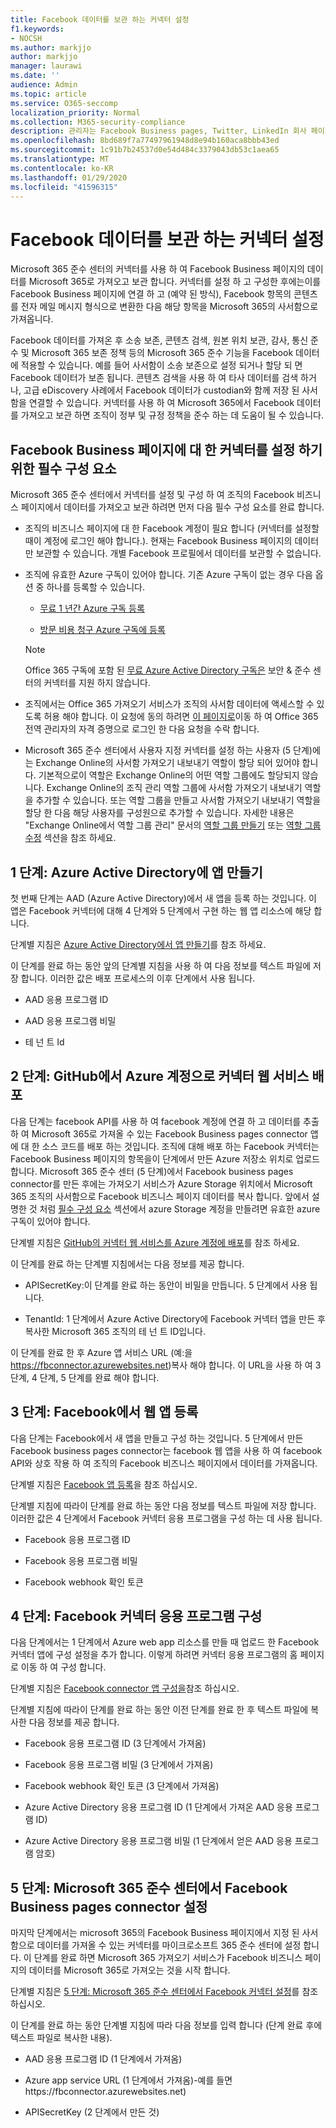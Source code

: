 ```yaml
---
title: Facebook 데이터를 보관 하는 커넥터 설정
f1.keywords:
- NOCSH
ms.author: markjjo
author: markjjo
manager: laurawi
ms.date: ''
audience: Admin
ms.topic: article
ms.service: O365-seccomp
localization_priority: Normal
ms.collection: M365-security-compliance
description: 관리자는 Facebook Business pages, Twitter, LinkedIn 회사 페이지 및 인스턴트 Bloomberg 같은 데이터 원본에서 타사 데이터를 가져오도록 커넥터를 설정할 수 있습니다. 이를 통해 Microsoft 365의 타사 데이터 원본에서 데이터를 보관할 수 있으므로 법적 보존, 콘텐츠 검색 및 보존 정책과 같은 규정 준수 기능을 사용 하 여 조직의 타사 데이터를 관리 하는 것을 관리할 수도 있습니다.
ms.openlocfilehash: 8bd689f7a77497961948d8e94b160aca8bbb43ed
ms.sourcegitcommit: 1c91b7b24537d0e54d484c3379043db53c1aea65
ms.translationtype: MT
ms.contentlocale: ko-KR
ms.lasthandoff: 01/29/2020
ms.locfileid: "41596315"
---
```

# <a name="set-up-a-connector-to-archive-facebook-data"></a>Facebook 데이터를 보관 하는 커넥터 설정

Microsoft 365 준수 센터의 커넥터를 사용 하 여 Facebook Business 페이지의 데이터를 Microsoft 365로 가져오고 보관 합니다. 커넥터를 설정 하 고 구성한 후에는이를 Facebook Business 페이지에 연결 하 고 (예약 된 방식), Facebook 항목의 콘텐츠를 전자 메일 메시지 형식으로 변환한 다음 해당 항목을 Microsoft 365의 사서함으로 가져옵니다.

Facebook 데이터를 가져온 후 소송 보존, 콘텐츠 검색, 원본 위치 보관, 감사, 통신 준수 및 Microsoft 365 보존 정책 등의 Microsoft 365 준수 기능을 Facebook 데이터에 적용할 수 있습니다. 예를 들어 사서함이 소송 보존으로 설정 되거나 할당 되 면 Facebook 데이터가 보존 됩니다. 콘텐츠 검색을 사용 하 여 타사 데이터를 검색 하거나, 고급 eDiscovery 사례에서 Facebook 데이터가 custodian와 함께 저장 된 사서함을 연결할 수 있습니다. 커넥터를 사용 하 여 Microsoft 365에서 Facebook 데이터를 가져오고 보관 하면 조직이 정부 및 규정 정책을 준수 하는 데 도움이 될 수 있습니다.

## <a name="prerequisites-for-setting-up-a-connector-for-facebook-business-pages"></a>Facebook Business 페이지에 대 한 커넥터를 설정 하기 위한 필수 구성 요소

Microsoft 365 준수 센터에서 커넥터를 설정 및 구성 하 여 조직의 Facebook 비즈니스 페이지에서 데이터를 가져오고 보관 하려면 먼저 다음 필수 구성 요소를 완료 합니다. 

- 조직의 비즈니스 페이지에 대 한 Facebook 계정이 필요 합니다 (커넥터를 설정할 때이 계정에 로그인 해야 합니다.). 현재는 Facebook Business 페이지의 데이터만 보관할 수 있습니다. 개별 Facebook 프로필에서 데이터를 보관할 수 없습니다.

- 조직에 유효한 Azure 구독이 있어야 합니다. 기존 Azure 구독이 없는 경우 다음 옵션 중 하나를 등록할 수 있습니다.

    - [무료 1 년간 Azure 구독 등록](https://azure.microsoft.com/free) 

    - [방문 비용 청구 Azure 구독에 등록](https://azure.microsoft.com/pricing/purchase-options/pay-as-you-go/)

    > [!NOTE]
    > Office 365 구독에 포함 된 [무료 Azure Active Directory 구독은](use-your-free-azure-ad-subscription-in-office-365.md) 보안 & 준수 센터의 커넥터를 지원 하지 않습니다.

- 조직에서는 Office 365 가져오기 서비스가 조직의 사서함 데이터에 액세스할 수 있도록 허용 해야 합니다. 이 요청에 동의 하려면 [이 페이지로](https://login.microsoftonline.com/common/oauth2/authorize?client_id=570d0bec-d001-4c4e-985e-3ab17fdc3073&response_type=code&redirect_uri=https://portal.azure.com/&nonce=1234&prompt=admin_consent)이동 하 여 Office 365 전역 관리자의 자격 증명으로 로그인 한 다음 요청을 수락 합니다.

- Microsoft 365 준수 센터에서 사용자 지정 커넥터를 설정 하는 사용자 (5 단계)에는 Exchange Online의 사서함 가져오기 내보내기 역할이 할당 되어 있어야 합니다. 기본적으로이 역할은 Exchange Online의 어떤 역할 그룹에도 할당되지 않습니다. Exchange Online의 조직 관리 역할 그룹에 사서함 가져오기 내보내기 역할을 추가할 수 있습니다. 또는 역할 그룹을 만들고 사서함 가져오기 내보내기 역할을 할당 한 다음 해당 사용자를 구성원으로 추가할 수 있습니다. 자세한 내용은 "Exchange Online에서 역할 그룹 관리" 문서의 [역할 그룹 만들기](https://docs.microsoft.com/Exchange/permissions-exo/role-groups#create-role-groups) 또는 [역할 그룹 수정](https://docs.microsoft.com/Exchange/permissions-exo/role-groups#modify-role-groups) 섹션을 참조 하세요.

## <a name="step-1-create-an-app-in-azure-active-directory"></a>1 단계: Azure Active Directory에 앱 만들기

첫 번째 단계는 AAD (Azure Active Directory)에서 새 앱을 등록 하는 것입니다. 이 앱은 Facebook 커넥터에 대해 4 단계와 5 단계에서 구현 하는 웹 앱 리소스에 해당 합니다. 

단계별 지침은 [Azure Active Directory에서 앱 만들기](deploy-facebook-connector.md#step-1-create-an-app-in-azure-active-directory)를 참조 하세요.

이 단계를 완료 하는 동안 앞의 단계별 지침을 사용 하 여 다음 정보를 텍스트 파일에 저장 합니다. 이러한 값은 배포 프로세스의 이후 단계에서 사용 됩니다.

- AAD 응용 프로그램 ID

- AAD 응용 프로그램 비밀

- 테 넌 트 Id

## <a name="step-2-deploy-the-connector-web-service-from-github-to-your-azure-account"></a>2 단계: GitHub에서 Azure 계정으로 커넥터 웹 서비스 배포

다음 단계는 facebook API를 사용 하 여 facebook 계정에 연결 하 고 데이터를 추출 하 여 Microsoft 365로 가져올 수 있는 Facebook Business pages connector 앱에 대 한 소스 코드를 배포 하는 것입니다. 조직에 대해 배포 하는 Facebook 커넥터는 Facebook Business 페이지의 항목을이 단계에서 만든 Azure 저장소 위치로 업로드 합니다. Microsoft 365 준수 센터 (5 단계)에서 Facebook business pages connector를 만든 후에는 가져오기 서비스가 Azure Storage 위치에서 Microsoft 365 조직의 사서함으로 Facebook 비즈니스 페이지 데이터를 복사 합니다. 앞에서 설명한 것 처럼 [필수 구성 요소](#prerequisites-for-setting-up-a-connector-for-facebook-business-pages) 섹션에서 azure Storage 계정을 만들려면 유효한 azure 구독이 있어야 합니다.

단계별 지침은 [GitHub의 커넥터 웹 서비스를 Azure 계정에 배포](deploy-facebook-connector.md#step-2-deploy-the-connector-web-service-from-github-to-your-azure-account)를 참조 하세요.

이 단계를 완료 하는 단계별 지침에서는 다음 정보를 제공 합니다.

- APISecretKey:이 단계를 완료 하는 동안이 비밀을 만듭니다. 5 단계에서 사용 됩니다.

- TenantId: 1 단계에서 Azure Active Directory에 Facebook 커넥터 앱을 만든 후 복사한 Microsoft 365 조직의 테 넌 트 ID입니다.

이 단계를 완료 한 후 Azure 앱 서비스 URL (예:을 https://fbconnector.azurewebsites.net)복사 해야 합니다. 이 URL을 사용 하 여 3 단계, 4 단계, 5 단계를 완료 해야 합니다.

## <a name="step-3-register-the-web-app-on-facebook"></a>3 단계: Facebook에서 웹 앱 등록

다음 단계는 Facebook에서 새 앱을 만들고 구성 하는 것입니다. 5 단계에서 만든 Facebook business pages connector는 facebook 웹 앱을 사용 하 여 facebook API와 상호 작용 하 여 조직의 Facebook 비즈니스 페이지에서 데이터를 가져옵니다.

단계별 지침은 [Facebook 앱 등록](deploy-facebook-connector.md#step-3-register-the-facebook-app)을 참조 하십시오.

단계별 지침에 따라이 단계를 완료 하는 동안 다음 정보를 텍스트 파일에 저장 합니다. 이러한 값은 4 단계에서 Facebook 커넥터 응용 프로그램을 구성 하는 데 사용 됩니다.

- Facebook 응용 프로그램 ID

- Facebook 응용 프로그램 비밀

- Facebook webhook 확인 토큰

## <a name="step-4-configure-the-facebook-connector-app"></a>4 단계: Facebook 커넥터 응용 프로그램 구성

다음 단계에서는 1 단계에서 Azure web app 리소스를 만들 때 업로드 한 Facebook 커넥터 앱에 구성 설정을 추가 합니다. 이렇게 하려면 커넥터 응용 프로그램의 홈 페이지로 이동 하 여 구성 합니다.

단계별 지침은 [Facebook connector 앱 구성을](archive-facebook-data-with-sample-connector.md#step-4-configure-the-facebook-connector-app)참조 하십시오.

단계별 지침에 따라이 단계를 완료 하는 동안 이전 단계를 완료 한 후 텍스트 파일에 복사한 다음 정보를 제공 합니다.

- Facebook 응용 프로그램 ID (3 단계에서 가져옴)

- Facebook 응용 프로그램 비밀 (3 단계에서 가져옴)

- Facebook webhook 확인 토큰 (3 단계에서 가져옴)

- Azure Active Directory 응용 프로그램 ID (1 단계에서 가져온 AAD 응용 프로그램 ID)

- Azure Active Directory 응용 프로그램 비밀 (1 단계에서 얻은 AAD 응용 프로그램 암호)

## <a name="step-5-set-up-a-facebook-business-pages-connector-in-the-microsoft-365-compliance-center"></a>5 단계: Microsoft 365 준수 센터에서 Facebook Business pages connector 설정

마지막 단계에서는 microsoft 365의 Facebook Business 페이지에서 지정 된 사서함으로 데이터를 가져올 수 있는 커넥터를 마이크로소프트 365 준수 센터에 설정 합니다. 이 단계를 완료 하면 Microsoft 365 가져오기 서비스가 Facebook 비즈니스 페이지의 데이터를 Microsoft 365로 가져오는 것을 시작 합니다.

단계별 지침은 [5 단계: Microsoft 365 준수 센터에서 Facebook 커넥터 설정](deploy-facebook-connector.md#step-5-set-up-a-facebook-connector-in-the-microsoft-365-compliance-center)를 참조 하십시오. 

이 단계를 완료 하는 동안 단계별 지침에 따라 다음 정보를 입력 합니다 (단계 완료 후에 텍스트 파일로 복사한 내용).

- AAD 응용 프로그램 ID (1 단계에서 가져옴)

- Azure app service URL (1 단계에서 가져옴)-예를 들면https://fbconnector.azurewebsites.net)

- APISecretKey (2 단계에서 만든 것)
